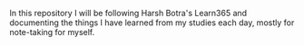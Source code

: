 In this repository I will be following Harsh Botra's Learn365 and documenting the things I have learned from my studies each day, mostly for note-taking for myself.